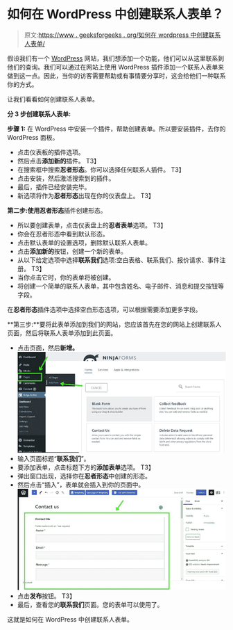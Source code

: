 # 如何在 WordPress 中创建联系人表单？

> 原文:[https://www . geeksforgeeks . org/如何在 wordpress 中创建联系人表单/](https://www.geeksforgeeks.org/how-to-create-a-contact-form-in-wordpress/)

假设我们有一个 [WordPress](https://www.geeksforgeeks.org/introduction-wordpress/) 网站，我们想添加一个功能，他们可以从这里联系到他们的查询。我们可以通过在网站上使用 WordPress 插件添加一个联系人表单来做到这一点。因此，当你的访客需要帮助或有事情要分享时，这会给他们一种联系你的方式。

让我们看看如何创建联系人表单。

**分 3 步创建联系人表单:**

**步骤 1:** 在 WordPress 中安装一个插件，帮助创建表单。所以要安装插件，去你的 WordPress 面板。

*   点击仪表板的插件选项。
*   然后点击**添加新的**插件。
    T3】
*   在搜索框中搜索**忍者形态**。你可以选择任何联系人插件。
    T3】
*   点击安装，然后激活搜索到的插件。
*   最后，插件已经安装完毕。
*   新选项将作为**忍者形态**出现在你的仪表盘上。
    T3】

**第二步:**使用**忍者形态**插件创建形态。

*   所以要创建表单，点击仪表盘上的**忍者表单**选项。
    T3】
*   你会在忍者形态中看到默认形态。
*   点击默认表单的设置选项，删除默认联系人表单。
*   点击**添加新的**按钮，创建一个新的表单。
*   从以下给定选项中选择**联系我们**选项:空白表格、联系我们、报价请求、事件注册。
    T3】
*   当你点击它时，你的表单将被创建。
*   将创建一个简单的联系人表单，其中包含姓名、电子邮件、消息和提交按钮等字段。

在**忍者形态**插件选项中选择空白形态选项，可以根据需要添加更多字段。

**第三步:**要将此表单添加到我们的网站，您应该首先在您的网站上创建联系人页面，然后将联系人表单添加到此页面。

*   点击页面，然后**新增。**
    ![](img/a08e33bb5c6ef76a6b6aa0eda0ffc7f8.png)
*   输入页面标题“**联系我们**”。
*   要添加表单，点击标题下方的**添加表单**选项。
    T3】
*   弹出窗口出现，选择你在**忍者形态**中创建的形态。
*   然后点击“插入”，表单就会插入到你的页面中。
    ![](img/1d68532aada002f033caddff36f9ed97.png)
*   点击**发布**按钮。
    T3】
*   最后，查看您的**联系我们**页面。您的表单可以使用了。

这就是如何在 WordPress 中创建联系人表单。
